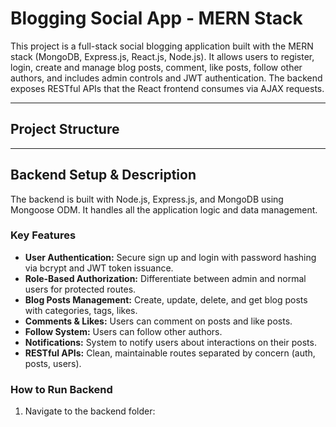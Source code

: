 # Blogging Social App - MERN Stack

This project is a full-stack social blogging application built with the MERN stack (MongoDB, Express.js, React.js, Node.js). 
It allows users to register, login, create and manage blog posts, comment, like posts, 
follow other authors, and includes admin controls and JWT authentication. 
The backend exposes RESTful APIs that the React frontend consumes via AJAX requests.

---

## Project Structure


---

## Backend Setup & Description

The backend is built with Node.js, Express.js, and MongoDB using Mongoose ODM. It handles all the application logic and data management.

### Key Features

- **User Authentication:** Secure sign up and login with password hashing via bcrypt and JWT token issuance.
- **Role-Based Authorization:** Differentiate between admin and normal users for protected routes.
- **Blog Posts Management:** Create, update, delete, and get blog posts with categories, tags, likes.
- **Comments & Likes:** Users can comment on posts and like posts.
- **Follow System:** Users can follow other authors.
- **Notifications:** System to notify users about interactions on their posts.
- **RESTful APIs:** Clean, maintainable routes separated by concern (auth, posts, users).

### How to Run Backend

1. Navigate to the backend folder:
